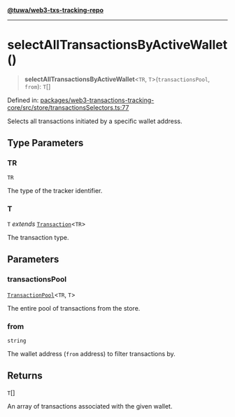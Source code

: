 [**@tuwa/web3-txs-tracking-repo**](../../../README.md)

***

# selectAllTransactionsByActiveWallet()

> **selectAllTransactionsByActiveWallet**\<`TR`, `T`\>(`transactionsPool`, `from`): `T`[]

Defined in: [packages/web3-transactions-tracking-core/src/store/transactionsSelectors.ts:77](https://github.com/TuwaIO/web3-transactions-tracking/blob/ea59d6d2af883c1abd152bc759b34f842aad6dd3/packages/web3-transactions-tracking-core/src/store/transactionsSelectors.ts#L77)

Selects all transactions initiated by a specific wallet address.

## Type Parameters

### TR

`TR`

The type of the tracker identifier.

### T

`T` *extends* [`Transaction`](../type-aliases/Transaction.md)\<`TR`\>

The transaction type.

## Parameters

### transactionsPool

[`TransactionPool`](../type-aliases/TransactionPool.md)\<`TR`, `T`\>

The entire pool of transactions from the store.

### from

`string`

The wallet address (`from` address) to filter transactions by.

## Returns

`T`[]

An array of transactions associated with the given wallet.
